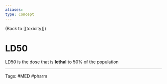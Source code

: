 ```yaml
---
aliases: 
type: Concept
---
```


(Back to [[toxicity]])

# LD50

LD50 is the dose that is **lethal** to 50% of the population

---
Tags: #MED #pharm 
